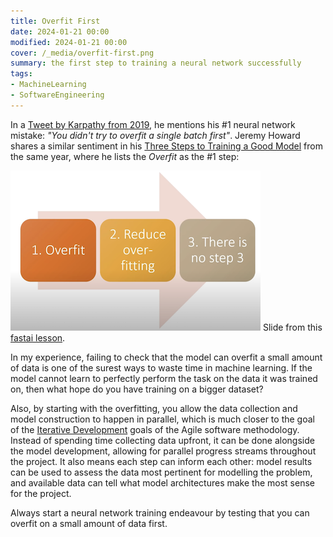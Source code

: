 ```yaml
---
title: Overfit First
date: 2024-01-21 00:00
modified: 2024-01-21 00:00
cover: /_media/overfit-first.png
summary: the first step to training a neural network successfully
tags:
- MachineLearning
- SoftwareEngineering
---
```


In a [Tweet by Karpathy from 2019](https://twitter.com/karpathy/status/1013244313327681536?lang=en), he mentions his #1 neural network mistake: *"You didn't try to overfit a single batch first"*. Jeremy Howard shares a similar sentiment in his [Three Steps to Training a Good Model](https://www.youtube.com/watch?v=4u8FxNEDUeg&t=1267s) from the same year, where he lists the *Overfit* as the #1 step:

![Three Steps to Training a Good Model by Jeremy Howard](../_media/overfit-first-3-steps.png)
Slide from this [fastai lesson](https://www.youtube.com/watch?v=4u8FxNEDUeg&t=1267s0).

In my experience, failing to check that the model can overfit a small amount of data is one of the surest ways to waste time in machine learning. If the model cannot learn to perfectly perform the task on the data it was trained on, then what hope do you have training on a bigger dataset?

Also, by starting with the overfitting, you allow the data collection and model construction to happen in parallel, which is much closer to the goal of the [Iterative Development](iterative-development.md) goals of the Agile software methodology. Instead of spending time collecting data upfront, it can be done alongside the model development, allowing for parallel progress streams throughout the project. It also means each step can inform each other: model results can be used to assess the data most pertinent for modelling the problem, and available data can tell what model architectures make the most sense for the project.

Always start a neural network training endeavour by testing that you can overfit on a small amount of data first.
